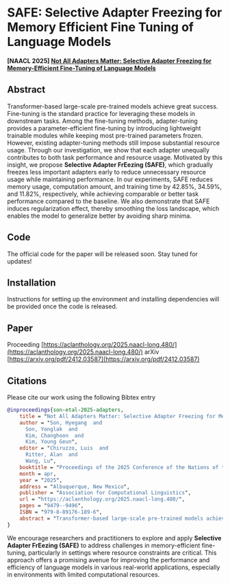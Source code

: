 # SAFE: Selective Adapter Freezing for Memory Efficient Fine Tuning of Language Models
**[NAACL 2025] [Not All Adapters Matter: Selective Adapter Freezing for Memory-Efficient Fine-Tuning of Language Models](https://aclanthology.org/2025.naacl-long.480/)**


## Abstract

Transformer-based large-scale pre-trained models achieve great success. Fine-tuning is the standard practice for leveraging these models in downstream tasks. Among the fine-tuning methods, adapter-tuning provides a parameter-efficient fine-tuning by introducing lightweight trainable modules while keeping most pre-trained parameters frozen. However, existing adapter-tuning methods still impose substantial resource usage. Through our investigation, we show that each adapter unequally contributes to both task performance and resource usage. Motivated by this insight, we propose **Selective Adapter FrEezing (SAFE)**, which gradually freezes less important adapters early to reduce unnecessary resource usage while maintaining performance. In our experiments, SAFE reduces memory usage, computation amount, and training time by 42.85%, 34.59%, and 11.82%, respectively, while achieving comparable or better task performance compared to the baseline. We also demonstrate that SAFE induces regularization effect, thereby smoothing the loss landscape, which enables the model to generalize better by avoiding sharp minima.

## Code

The official code for the paper will be released soon. Stay tuned for updates!

## Installation

Instructions for setting up the environment and installing dependencies will be provided once the code is released.

## Paper
Proceeding [https://aclanthology.org/2025.naacl-long.480/](https://aclanthology.org/2025.naacl-long.480/)
arXiv [https://arxiv.org/pdf/2412.03587](https://arxiv.org/pdf/2412.03587)

## Citations

Please cite our work using the following Bibtex entry

```bibtex
@inproceedings{son-etal-2025-adapters,
    title = "Not All Adapters Matter: Selective Adapter Freezing for Memory-Efficient Fine-Tuning of Language Models",
    author = "Son, Hyegang  and
      Son, Yonglak  and
      Kim, Changhoon  and
      Kim, Young Geun",
    editor = "Chiruzzo, Luis  and
      Ritter, Alan  and
      Wang, Lu",
    booktitle = "Proceedings of the 2025 Conference of the Nations of the Americas Chapter of the Association for Computational Linguistics: Human Language Technologies (Volume 1: Long Papers)",
    month = apr,
    year = "2025",
    address = "Albuquerque, New Mexico",
    publisher = "Association for Computational Linguistics",
    url = "https://aclanthology.org/2025.naacl-long.480/",
    pages = "9479--9496",
    ISBN = "979-8-89176-189-6",
    abstract = "Transformer-based large-scale pre-trained models achieve great success. Fine-tuning is the standard practice for leveraging these models in downstream tasks. Among the fine-tuning methods, adapter-tuning provides a parameter-efficient fine-tuning by introducing lightweight trainable modules while keeping most pre-trained parameters frozen. However, existing adapter-tuning methods still impose substantial resource usage. Through our investigation, we show that each adapter unequally contributes to both task performance and resource usage. Motivated by this insight, we propose Selective Adapter FrEezing (SAFE), which gradually freezes less important adapters early to reduce unnecessary resource usage while maintaining performance. In our experiments, SAFE reduces memory usage, computation amount, and training time by 42.85{\%}, 34.59{\%}, and 11.82{\%}, respectively, while achieving comparable or better task performance compared to the baseline. We also demonstrate that SAFE induces regularization effect, thereby smoothing the loss landscape, which enables the model to generalize better by avoiding sharp minima."
}
```



We encourage researchers and practitioners to explore and apply **Selective Adapter FrEezing (SAFE)** to address challenges in memory-efficient fine-tuning, particularly in settings where resource constraints are critical. This approach offers a promising avenue for improving the performance and efficiency of language models in various real-world applications, especially in environments with limited computational resources.

